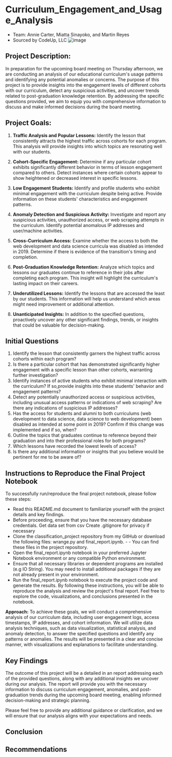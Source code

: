 # Curriculum_Engagement_and_Usage_Analysis
- Team: Annie Carter, Miatta Sinayoko, and Martin Reyes
- Sourced by CodeUp, LLC
![image](https://encrypted-tbn0.gstatic.com/images?q=tbn:ANd9GcTgG55eAx6SYJA0sh2VfEBE60TYLs6K_hKcVQjL-0J8rEDVmMkcTCRLf8C4Je3Gd5xCWi0&usqp=CAU)

## **Project Description:**
In preparation for the upcoming board meeting on Thursday afternoon, we are conducting an analysis of our educational curriculum's usage patterns and identifying any potential anomalies or concerns. The purpose of this project is to provide insights into the engagement levels of different cohorts with our curriculum, detect any suspicious activities, and uncover trends related to post-graduation knowledge retention. By addressing the specific questions provided, we aim to equip you with comprehensive information to discuss and make informed decisions during the board meeting.

## **Project Goals:**
1. **Traffic Analysis and Popular Lessons:** Identify the lesson that consistently attracts the highest traffic across cohorts for each program. This analysis will provide insights into which topics are resonating well with our students.

2. **Cohort-Specific Engagement:** Determine if any particular cohort exhibits significantly different behavior in terms of lesson engagement compared to others. Detect instances where certain cohorts appear to show heightened or decreased interest in specific lessons.

3. **Low Engagement Students:** Identify and profile students who exhibit minimal engagement with the curriculum despite being active. Provide information on these students' characteristics and engagement patterns.

4. **Anomaly Detection and Suspicious Activity:** Investigate and report any suspicious activities, unauthorized access, or web scraping attempts in the curriculum. Identify potential anomalous IP addresses and user/machine activities.

5. **Cross-Curriculum Access:** Examine whether the access to both the web development and data science curricula was disabled as intended in 2019. Determine if there is evidence of the transition's timing and completion.

6. **Post-Graduation Knowledge Retention:** Analyze which topics and lessons our graduates continue to reference in their jobs after completing each program. This insight will highlight the curriculum's lasting impact on their careers.

7. **Underutilized Lessons:** Identify the lessons that are accessed the least by our students. This information will help us understand which areas might need improvement or additional attention.

8. **Unanticipated Insights:** In addition to the specified questions, proactively uncover any other significant findings, trends, or insights that could be valuable for decision-making.

## **Initial Questions**
1. Identify the lesson that consistently garners the highest traffic across cohorts within each program?
2. Is there a particular cohort that has demonstrated significantly higher engagement with a specific lesson than other cohorts, warranting further investigation?
3. Identify instances of active students who exhibit minimal interaction with the curriculum? If so,provide insights into these students' behavior and engagement patterns?
4. Detect any potentially unauthorized access or suspicious activities, including unusual access patterns or indications of web scraping? Are there any indications of suspicious IP addresses?
5. Has the access for students and alumni to both curriculums (web development to data science, data science to web development) been disabled as intended at some point in 2019? Confirm if this change was implemented and if so, when?
6. Outline the topics that graduates continue to reference beyond their graduation and into their professional roles for both programs?
7. Which lessons have recorded the lowest levels of access?
8. Is there any additional information or insights that you believe would be pertinent for me to be aware of?

## **Instructions to Reproduce the Final Project Notebook**
To successfully run/reproduce the final project notebook, please follow these steps:

- Read this README.md document to familiarize yourself with the project details and key findings.
- Before proceeding, ensure that you have the necessary database credentials. Get data set from csv  Create .gitignore for privacy if necessary
- Clone the classification_project repository from my GitHub or download the following files: wrange.py and final_report.ipynb. -  - You can find these files in the project repository.
- Open the final_report.ipynb notebook in your preferred Jupyter Notebook environment or any compatible Python environment.
- Ensure that all necessary libraries or dependent programs are installed (e.g IO String). You may need to install additional packages if they are not already present in your environment.
- Run the final_report.ipynb notebook to execute the project code and generate the results. By following these instructions, you will be able to reproduce the analysis and review the project's final report. Feel free to explore the code, visualizations, and conclusions presented in the notebook.

**Approach:**
To achieve these goals, we will conduct a comprehensive analysis of our curriculum data, including user engagement logs, access timestamps, IP addresses, and cohort information. We will utilize data analysis techniques, such as data visualization, statistical analysis, and anomaly detection, to answer the specified questions and identify any patterns or anomalies. The results will be presented in a clear and concise manner, with visualizations and explanations to facilitate understanding.


## **Key Findings**
The outcome of this project will be a detailed in an report addressing each of the provided questions, along with any additional insights we uncover during our analysis. The report will provide you with the necessary information to discuss curriculum engagement, anomalies, and post-graduation trends during the upcoming board meeting, enabling informed decision-making and strategic planning.

Please feel free to provide any additional guidance or clarification, and we will ensure that our analysis aligns with your expectations and needs.


## **Conclusion**


## **Recommendations**
